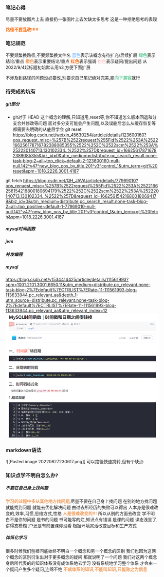 ### 笔记心得
尽量不要放图片上去
直接扔一张图片上去欠缺太多思考
这是一种拒绝思考的表现

<font color=#FF6666* style=" font-weight:bold;">路径不要乱改!!!!!</font>


### 笔记规范
不要频繁换路径,不要频繁换文件名
<font color=#99CCFF style=" font-weight:bold;">蓝色</font>表示该概念有待扩充/后续扩展
<font color=#66CC99 style=" font-weight:bold;">绿色</font>表示结论/重点
<font color=#F09B59 style=" font-weight:bold;">橙色</font>表示重要结论/重点
<font color=#FF6666* style=" font-weight:bold;">红色</font>表示强调
<font color=#FFCCCC style=" font-weight:bold;">粉色</font>表示疑问/提出问题
从2022/9/4起标题初始默认用h3,方便下面扩展

不涉及到路径的问题没必要改,别要求自己笔记绝对完美,能<font color=#66CC99 style=" font-weight:bold;">向下兼容</font>就行


### 待完成的坑有
##### git部分
* git对于 HEAD 这个概念的理解,只知道用,reset等,你不知道怎么版本回退和分支合并修改等问题
面对多分支可能会产生问题,以及误删后怎么从缓存恢复等都需要去明确的从底层学会
git reset
https://blog.csdn.net/weixin_45630254/article/details/123600160?ops_request_misc=%257B%2522request%255Fid%2522%253A%2522166256178716782388085355%2522%252C%2522scm%2522%253A%252220140713.130102334..%2522%257D&request_id=166256178716782388085355&biz_id=0&utm_medium=distribute.pc_search_result.none-task-blog-2~all~top_click~default-2-123600160-null-null.142^v47^new_blog_pos_by_title,201^v3^control_1&utm_term=git%20reset&spm=1018.2226.3001.4187

git fetch
https://blog.csdn.net/QH_JAVA/article/details/77969010?ops_request_misc=%257B%2522request%255Fid%2522%253A%2522166256154216800180694179%2522%252C%2522scm%2522%253A%252220140713.130102334..%2522%257D&request_id=166256154216800180694179&biz_id=0&utm_medium=distribute.pc_search_result.none-task-blog-2~all~top_positive~default-1-77969010-null-null.142^v47^new_blog_pos_by_title,201^v3^control_1&utm_term=git%20fetch&spm=1018.2226.3001.4187
##### mysql时间函数
##### jvm
##### 并发编程
##### mysql
https://blog.csdn.net/y1534414425/article/details/111561993?spm=1001.2101.3001.6650.11&utm_medium=distribute.pc_relevant.none-task-blog-2%7Edefault%7ECTRLIST%7ERate-11-111561993-blog-113633944.pc_relevant_aa&depth_1-utm_source=distribute.pc_relevant.none-task-blog-2%7Edefault%7ECTRLIST%7ERate-11-111561993-blog-113633944.pc_relevant_aa&utm_relevant_index=12
![](img/Pasted%20image%2020220908231132.png)


### markdown语法
![[Pasted image 20220827230617.png]]
可以路径快速跳转,但有个缺点:


### 知识点学不明白怎么办?
##### 不要在自己身上找问题
<font color=#F09B59 style=" font-weight:bold;">学习的过程中多从其他地方找问题</font>,尽量不要在自己身上找问题
在别的地方找问题就能找到问题
就能去优化解决问题
由过去所经历的失败可以得出
人本身是很难改变的,效率,习惯,思维方式,性格
<font color=#F09B59 style=" font-weight:bold;">人是很难改变的!!!</font>
所以从别的方面去改变
学不明白不是你的问题
是书的问题
书可能写的烂,知识点有错误
是课的问题
课态浅显了,讲得态模糊了?还是有前置课你没看
根据环境灵活改变目标和生产方式
##### 体系化学习
很多时候我们刨根问底始终不明白一个概念和另一个概念的区别
我们也因为这两个概念的区别衍生出对于更多概念的疑问
那就说明了一个问题
我们对这两个概念身后所代表的的知识体系没有成体系地去学习
没有系统地学习整个体系
才会由一个疑问产生多个疑问,连绵不绝
<font color=#F09B59 style=" font-weight:bold;">不成体系的知识,不能叫知识,只能称之为信息</font>

